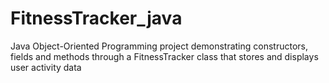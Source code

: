 # FitnessTracker_java
Java Object-Oriented Programming project demonstrating constructors, fields and methods through a FitnessTracker class that stores and displays user activity data
